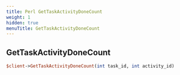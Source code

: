 ```yaml
---
title: Perl GetTaskActivityDoneCount
weight: 1
hidden: true
menuTitle: GetTaskActivityDoneCount
---
```

## GetTaskActivityDoneCount
```perl
$client->GetTaskActivityDoneCount(int task_id, int activity_id)
```